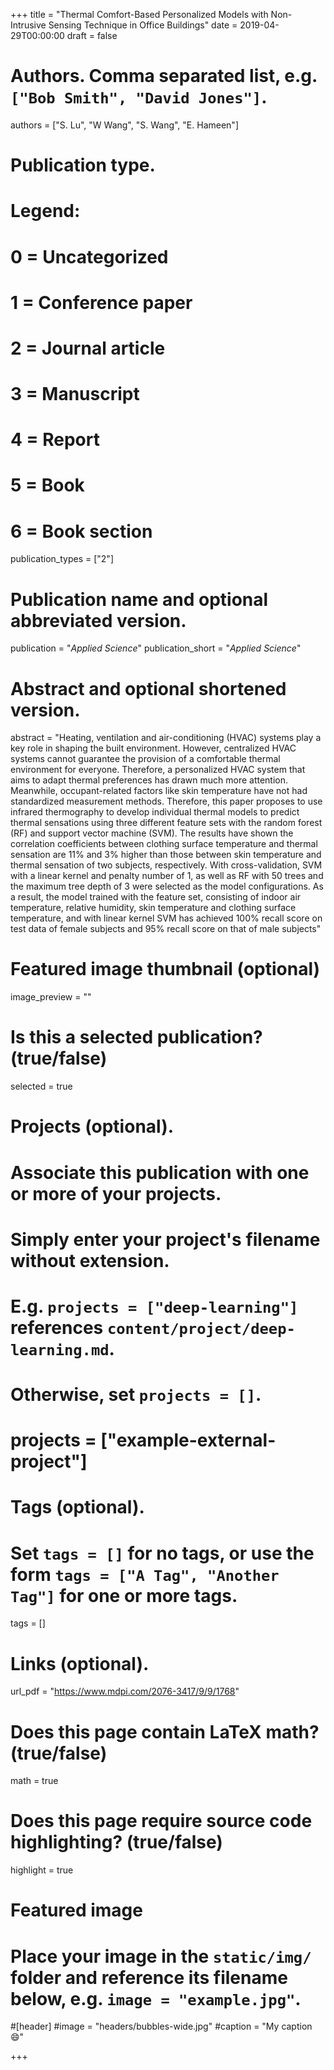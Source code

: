 +++
title = "Thermal Comfort-Based Personalized Models with Non-Intrusive Sensing Technique in Office Buildings"
date = 2019-04-29T00:00:00
draft = false

# Authors. Comma separated list, e.g. `["Bob Smith", "David Jones"]`.
authors = ["S. Lu", "W Wang", "S. Wang", "E. Hameen"]

# Publication type.
# Legend:
# 0 = Uncategorized
# 1 = Conference paper
# 2 = Journal article
# 3 = Manuscript
# 4 = Report
# 5 = Book
# 6 = Book section
publication_types = ["2"]

# Publication name and optional abbreviated version.
publication = "*Applied Science*"
publication_short = "*Applied Science*"

# Abstract and optional shortened version.
abstract = "Heating, ventilation and air-conditioning (HVAC) systems play a key role in shaping the built environment. However, centralized HVAC systems cannot guarantee the provision of a comfortable thermal environment for everyone. Therefore, a personalized HVAC system that aims to adapt thermal preferences has drawn much more attention. Meanwhile, occupant-related factors like skin temperature have not had standardized measurement methods. Therefore, this paper proposes to use infrared thermography to develop individual thermal models to predict thermal sensations using three different feature sets with the random forest (RF) and support vector machine (SVM). The results have shown the correlation coefficients between clothing surface temperature and thermal sensation are 11% and 3% higher than those between skin temperature and thermal sensation of two subjects, respectively. With cross-validation, SVM with a linear kernel and penalty number of 1, as well as RF with 50 trees and the maximum tree depth of 3 were selected as the model configurations. As a result, the model trained with the feature set, consisting of indoor air temperature, relative humidity, skin temperature and clothing surface temperature, and with linear kernel SVM has achieved 100% recall score on test data of female subjects and 95% recall score on that of male subjects"

# Featured image thumbnail (optional)
image_preview = ""

# Is this a selected publication? (true/false)
selected = true

# Projects (optional).
#   Associate this publication with one or more of your projects.
#   Simply enter your project's filename without extension.
#   E.g. `projects = ["deep-learning"]` references `content/project/deep-learning.md`.
#   Otherwise, set `projects = []`.
# projects = ["example-external-project"]

# Tags (optional).
#   Set `tags = []` for no tags, or use the form `tags = ["A Tag", "Another Tag"]` for one or more tags.
tags = []

# Links (optional).
url_pdf = "https://www.mdpi.com/2076-3417/9/9/1768"

# Does this page contain LaTeX math? (true/false)
math = true

# Does this page require source code highlighting? (true/false)
highlight = true

# Featured image
# Place your image in the `static/img/` folder and reference its filename below, e.g. `image = "example.jpg"`.
#[header]
#image = "headers/bubbles-wide.jpg"
#caption = "My caption :smile:"

+++
